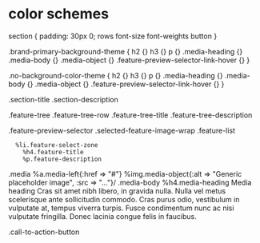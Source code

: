 
# color schemes
section {
  padding: 30px 0;
  rows
  font-size
  font-weights
  button
}

.brand-primary-background-theme {
  h2 {}
  h3 {}
  p {}
  .media-heading {}
  .media-body {}
  .media-object {}
  .feature-preview-selector-link-hover {}
}

.no-background-color-theme {
  h2 {}
  h3 {}
  p {}
  .media-heading {}
  .media-body {}
  .media-object {}
  .feature-preview-selector-link-hover {}
}

.section-title
.section-description

.feature-tree
  .feature-tree-row
    .feature-tree-title
    .feature-tree-description

.feature-preview-selector
  .selected-feature-image-wrap
  .feature-list
    
      %li.feature-select-zone
        %h4.feature-title
        %p.feature-description

.media
  %a.media-left{:href => "#"}
    %img.media-object{:alt => "Generic placeholder image", :src => "..."}/
  .media-body
    %h4.media-heading Media heading
    Cras sit amet nibh libero, in gravida nulla. Nulla vel metus scelerisque ante sollicitudin commodo. Cras purus odio, vestibulum in vulputate at, tempus viverra turpis. Fusce condimentum nunc ac nisi vulputate fringilla. Donec lacinia congue felis in faucibus.

.call-to-action-button

